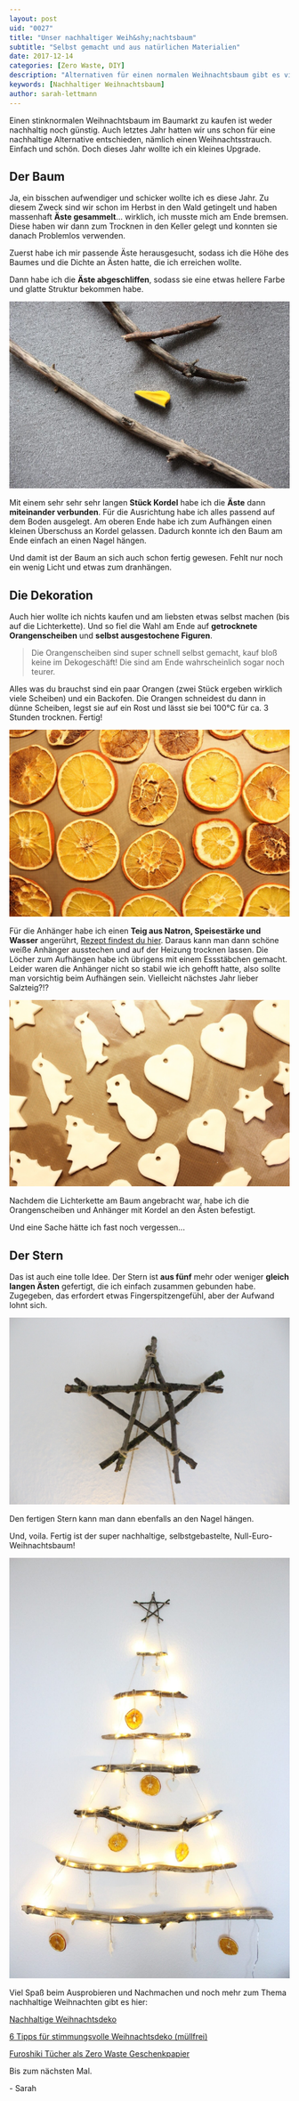 ```yaml
---
layout: post
uid: "0027"
title: "Unser nachhaltiger Weih&shy;nachtsbaum"
subtitle: "Selbst gemacht und aus natürlichen Materialien"
date: 2017-12-14
categories: [Zero Waste, DIY]
description: "Alternativen für einen normalen Weihnachtsbaum gibt es viele. Unser nachhaltiger Weihnachtsbaum hat fast nichts gekostet und ist komplett selbst gemacht."
keywords: [Nachhaltiger Weihnachtsbaum]
author: sarah-lettmann
---
```

Einen stinknormalen Weihnachtsbaum im Baumarkt zu kaufen ist weder nachhaltig noch günstig. Auch letztes Jahr hatten wir uns schon für eine nachhaltige Alternative entschieden, nämlich einen Weihnachtsstrauch. Einfach und schön. Doch dieses Jahr wollte ich ein kleines Upgrade.

## Der Baum
Ja, ein bisschen aufwendiger und schicker wollte ich es diese Jahr. Zu diesem Zweck sind wir schon im Herbst in den Wald getingelt und haben massenhaft **Äste gesammelt**... wirklich, ich musste mich am Ende bremsen. Diese haben wir dann zum Trocknen in den Keller gelegt und konnten sie danach Problemlos verwenden.

Zuerst habe ich mir passende Äste herausgesucht, sodass ich die Höhe des Baumes und die Dichte an Ästen hatte, die ich erreichen wollte.

Dann habe ich die **Äste abgeschliffen**, sodass sie eine etwas hellere Farbe und glatte Struktur bekommen habe.

![Abschleifen der Äste](/assets/inpost-images/2017/2017-12-14-abschleifen-der-aeste.jpg "© {{ site.title }}")

Mit einem sehr sehr sehr langen **Stück Kordel** habe ich die **Äste** dann **miteinander verbunden**. Für die Ausrichtung habe ich alles passend auf dem Boden ausgelegt. Am oberen Ende habe ich zum Aufhängen einen kleinen Überschuss an Kordel gelassen. Dadurch konnte ich den Baum am Ende einfach an einen Nagel hängen.

Und damit ist der Baum an sich auch schon fertig gewesen. Fehlt nur noch ein wenig Licht und etwas zum dranhängen.

## Die Dekoration
Auch hier wollte ich nichts kaufen und am liebsten etwas selbst machen (bis auf die Lichterkette). Und so fiel die Wahl am Ende auf **getrocknete Orangenscheiben** und **selbst ausgestochene Figuren**.

> Die Orangenscheiben sind super schnell selbst gemacht, kauf bloß keine im Dekogeschäft! Die sind am Ende wahrscheinlich sogar noch teurer.

Alles was du brauchst sind ein paar Orangen (zwei Stück ergeben wirklich viele Scheiben) und ein Backofen. Die Orangen schneidest du dann in dünne Scheiben, legst sie auf ein Rost und lässt sie bei 100°C für ca. 3 Stunden trocknen. Fertig!

![Getrocknete Orangenscheiben](/assets/inpost-images/2017/2017-12-14-getrocknete-orangen.jpg "© {{ site.title }}")

Für die Anhänger habe ich einen **Teig aus Natron, Speisestärke und Wasser** angerührt, [Rezept findest du hier](https://www.pinterest.de/pin/821555156996769201/). Daraus kann man dann schöne weiße Anhänger ausstechen und auf der Heizung trocknen lassen. Die Löcher zum Aufhängen habe ich übrigens mit einem Essstäbchen gemacht. Leider waren die Anhänger nicht so stabil wie ich gehofft hatte, also sollte man vorsichtig beim Aufhängen sein. Vielleicht nächstes Jahr lieber Salzteig?!?

![Anhänger aus Stärke](/assets/inpost-images/2017/2017-12-14-anhaenger-aus-staerke.jpg "© {{ site.title }}")

Nachdem die Lichterkette am Baum angebracht war, habe ich die Orangenscheiben und Anhänger mit Kordel an den Ästen befestigt.

Und eine Sache hätte ich fast noch vergessen...

## Der Stern
Das ist auch eine tolle Idee. Der Stern ist **aus fünf** mehr oder weniger **gleich langen Ästen** gefertigt, die ich einfach zusammen gebunden habe. Zugegeben, das erfordert etwas Fingerspitzengefühl, aber der Aufwand lohnt sich.

![Baumspitze](/assets/inpost-images/2017/2017-12-14-baumspitze.jpg "© {{ site.title }}")

Den fertigen Stern kann man dann ebenfalls an den Nagel hängen.

Und, voila. Fertig ist der super nachhaltige, selbstgebastelte, Null-Euro-Weihnachtsbaum!

![Der fertige Baum](/assets/inpost-images/2017/2017-12-14-der-baum.jpg "© {{ site.title }}")

Viel Spaß beim Ausprobieren und Nachmachen und noch mehr zum Thema nachhaltige Weihnachten gibt es hier:

[Nachhaltige Weihnachtsdeko](/blog/nachhaltige-weihnachtsdeko/)

[6 Tipps für stimmungsvolle Weihnachtsdeko (müllfrei)](/blog/6-tipps-fuer-stimmungsvolle-weihnachtsdeko-muellfrei/)

[Furoshiki Tücher als Zero Waste Geschenkpapier](/blog/furoshiki-tuecher-als-zero-waste-geschenkpapier/)

Bis zum nächsten Mal.

\- Sarah
